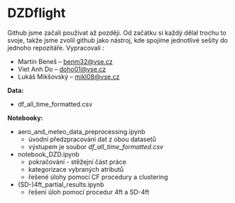 # DZDflight
Github jsme začali používat až později. Od začátku si každý dělal trochu to svoje, takže jsme zvolil github jako nástroj, kde spojíme jednotlivé sešity do jednoho repozitáře.
Vypracovali : 
* Martin Beneš – benm32@vse.cz 
* Viet Anh Do – doho01@vse.cz 
* Lukáš Mikšovský – mikl08@vse.cz
  
**Data:**
* df_all_time_formatted.csv


**Notebooky:**
* aero_and_meteo_data_preprocessing.ipynb
  * úvodní předzpracování dat z obou datasetů
  * výstupem je soubor *df_all_time_formatted.csv*
* notebook_DZD.ipynb
  * pokračování - stěžejní část práce
  * kategorizace vybraných atributů
  * řešené úlohy pomocí CF procedury a clustering
* (SD-)4ft_partial_results.ipynb
  * řešení úloh pomocí procedur 4ft a SD-4ft
